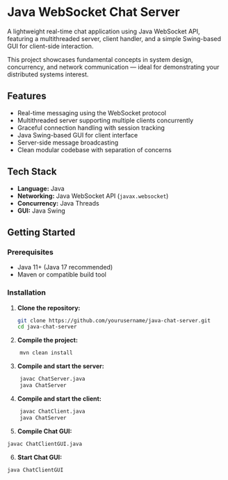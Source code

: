 # Java WebSocket Chat Server

A lightweight real-time chat application using Java WebSocket API, featuring a multithreaded server, client handler, and a simple Swing-based GUI for client-side interaction.

This project showcases fundamental concepts in system design, concurrency, and network communication — ideal for demonstrating your distributed systems interest.

## Features

- Real-time messaging using the WebSocket protocol
- Multithreaded server supporting multiple clients concurrently
- Graceful connection handling with session tracking
- Java Swing-based GUI for client interface
- Server-side message broadcasting
- Clean modular codebase with separation of concerns

## Tech Stack

- **Language:** Java
- **Networking:** Java WebSocket API (`javax.websocket`)
- **Concurrency:** Java Threads
- **GUI:** Java Swing

## Getting Started

### Prerequisites

- Java 11+ (Java 17 recommended)
- Maven or compatible build tool

### Installation

1. **Clone the repository:**
   ```bash
   git clone https://github.com/yourusername/java-chat-server.git
   cd java-chat-server
   ```

2. **Compile the project:**

```bash
    mvn clean install
```
3. **Compile and start the server:**
```bash
    javac ChatServer.java
    java ChatServer
```
4. **Compile and start the client:**
```bash
    javac ChatClient.java
    java ChatServer
```
5. **Compile Chat GUI:**
```bash
javac ChatClientGUI.java
```
6. **Start Chat GUI:**
```bash
java ChatClientGUI
```